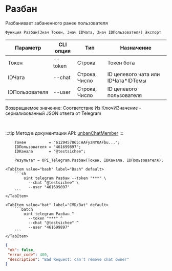 ﻿---
sidebar_position: 2
---

# Разбан
 Разбанивает забаненного ранее пользователя



`Функция Разбан(Знач Токен, Знач IDЧата, Знач IDПользователя) Экспорт`

  | Параметр | CLI опция | Тип | Назначение |
  |-|-|-|-|
  | Токен | --token | Строка | Токен бота |
  | IDЧата | --chat | Строка, Число | ID целевого чата или IDЧата*IDТемы |
  | IDПользователя | --user | Строка, Число | ID целевого пользователя |

  
  Возвращаемое значение:   Соответствие Из КлючИЗначение - сериализованный JSON ответа от Telegram

<br/>

:::tip
Метод в документации API: [unbanChatMember](https://core.telegram.org/bots/api#unbanchatmember)
:::
<br/>


```bsl title="Пример кода"
    Токен          = "6129457865:AAFyzNYOAFbu...";
    IDПользователя = "461699897";
    IDКанала       = "@testsichee";

    Результат = OPI_Telegram.Разбан(Токен, IDКанала, IDПользователя);
```
    

 <Tabs>
  
    <TabItem value="bash" label="Bash" default>
        ```sh
            oint telegram Разбан --token "***" \
              --chat "@testsichee" \
              --user "461699897"
        ```
    </TabItem>
  
    <TabItem value="bat" label="CMD/Bat" default>
        ```batch
            oint telegram Разбан ^
              --token "***" ^
              --chat "@testsichee" ^
              --user "461699897"
        ```
    </TabItem>
</Tabs>


```json title="Результат"
{
 "ok": false,
 "error_code": 400,
 "description": "Bad Request: can't remove chat owner"
}
```
